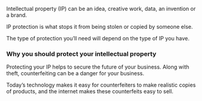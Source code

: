 Intellectual property (IP) can be an idea, creative work, data, an invention or a brand. 

IP protection is what stops it from being stolen or copied by someone else.

The type of protection you&rsquo;ll need will depend on the type of IP you have. 

### Why you should protect your intellectual property

Protecting your IP helps to secure the future of your business. Along with theft, counterfeiting can be a danger for your business. 

Today&rsquo;s technology makes it easy for counterfeiters to make realistic copies of products, and the internet makes these counterfeits easy to sell. 
